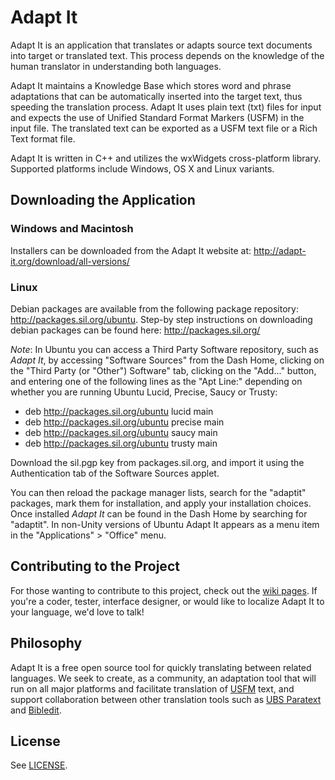# Adapt It
Adapt It is an application that translates or adapts source text documents into target or translated text. This process depends on the knowledge of the human translator in understanding both languages. 

Adapt It maintains a Knowledge Base which stores word and phrase adaptations that can be automatically inserted into the target text, thus speeding the translation process. Adapt It uses plain text (txt) files for input and expects the use of Unified Standard Format Markers (USFM) in the input file. The translated text can be exported as a USFM text file or a Rich Text format file.

Adapt It is written in C++ and utilizes the wxWidgets cross-platform library. Supported platforms include Windows, OS X and Linux variants.

## Downloading the Application

### Windows and Macintosh

Installers can be downloaded from the Adapt It website at: http://adapt-it.org/download/all-versions/

### Linux

Debian packages are available from the following package repository: http://packages.sil.org/ubuntu. Step-by step instructions on downloading debian packages can be found here: http://packages.sil.org/

*Note*: In Ubuntu you can access a Third Party Software repository, such as _Adapt It_, by accessing "Software Sources" from the Dash Home, clicking on the "Third Party (or "Other") Software" tab, clicking on the "Add..." button, and entering one of the following lines as the "Apt Line:" depending on whether you are running Ubuntu Lucid, Precise, Saucy or Trusty:

 * deb http://packages.sil.org/ubuntu lucid main
 * deb http://packages.sil.org/ubuntu precise main
 * deb http://packages.sil.org/ubuntu saucy main
 * deb http://packages.sil.org/ubuntu trusty main

Download the sil.pgp key from packages.sil.org, and import it using the Authentication tab of the Software Sources applet.

You can then reload the package manager lists, search for the "adaptit" packages, mark them for installation, and apply your installation choices. Once installed _Adapt It_ can be found in the Dash Home by searching for "adaptit". In non-Unity versions of Ubuntu Adapt It appears as a menu item in the "Applications" > "Office" menu.

## Contributing to the Project

For those wanting to contribute to this project, check out the [wiki pages](https://github.com/adapt-it/adaptit/wiki). If you're a coder, tester, interface designer, or would like to localize Adapt It to your language, we'd love to talk!

## Philosophy

Adapt It is a free open source tool for quickly translating between related languages. We seek to create, as a community, an adaptation tool that will run on all major platforms and facilitate translation of [USFM](http://paratext.ubs-translations.org/about/usfm) text, and support collaboration between other translation tools such as [UBS Paratext](http://paratext.ubs-translations.org/) and [Bibledit](https://sites.google.com/site/bibledit/).

## License

See [LICENSE](https://github.com/adapt-it/adapt-it-mobile/blob/master/LICENSE).
